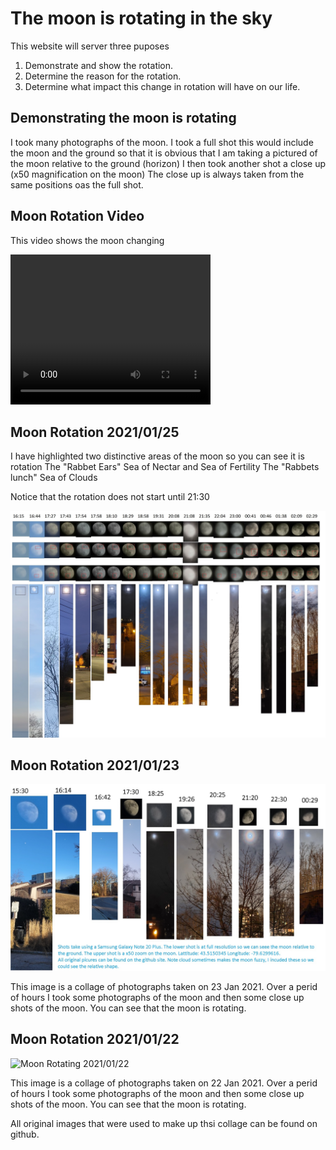# The moon is rotating in the sky

This website will server three puposes

1. Demonstrate and show the rotation.
2. Determine the reason for the rotation.
3. Determine what impact this change in rotation will have on our life.

## Demonstrating the moon is rotating

I took many photographs of the moon.
I took a full shot this would include the moon and the ground so that it is obvious that I am taking a pictured of the moon relative to the ground (horizon)
I then took another shot a close up (x50 magnification on the moon)
The close up is always taken from the same positions oas the full shot.

## Moon Rotation Video

This video shows the moon changing

<video width="320" height="240" controls>
  <source src="/video/MoonRotating25012021.mp4" type="video/mp4">
  Video of moon rotating
</video>


## Moon Rotation 2021/01/25

I have highlighted two distinctive areas of the moon so you can see it is rotation 
The "Rabbet Ears" Sea of Nectar and Sea of Fertility
The "Rabbets lunch" Sea of Clouds

Notice that the rotation does not start until 21:30

![Moon Rotating 2021/01/23](/img/20210125/MoonRotation20210125.jpg)



## Moon Rotation 2021/01/23

![Moon Rotating 2021/01/23](/img/MoonRotation20210123.jpg)


This image is a collage of photographs taken on 23 Jan 2021.
Over a perid of hours I took some photographs of the moon and then some close up shots of the moon.
You can see that the moon is rotating.

## Moon Rotation 2021/01/22

![Moon Rotating 2021/01/22](/img/MoonRotating20210122.png)

This image is a collage of photographs taken on 22 Jan 2021.
Over a perid of hours I took some photographs of the moon and then some close up shots of the moon.
You can see that the moon is rotating.



All original images that were used to make up thsi collage can be found on github.
